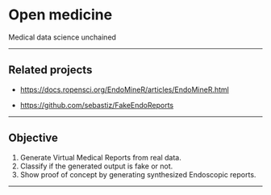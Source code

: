 # Open medicine
Medical data science unchained

---
## Related projects

- https://docs.ropensci.org/EndoMineR/articles/EndoMineR.html

- https://github.com/sebastiz/FakeEndoReports

---

## Objective

1. Generate Virtual Medical Reports from real data.
2. Classify if the generated output is fake or not.
3. Show proof of concept by generating synthesized Endoscopic reports.

---
